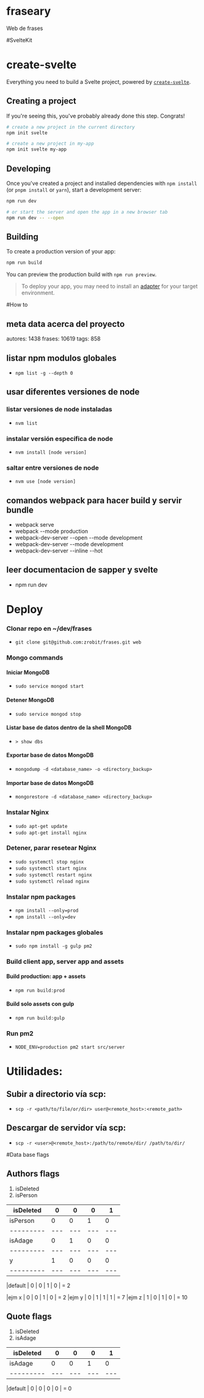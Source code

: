 # fraseary
Web de frases

#SvelteKit

# create-svelte

Everything you need to build a Svelte project, powered by [`create-svelte`](https://github.com/sveltejs/kit/tree/master/packages/create-svelte).

## Creating a project

If you're seeing this, you've probably already done this step. Congrats!

```bash
# create a new project in the current directory
npm init svelte

# create a new project in my-app
npm init svelte my-app
```

## Developing

Once you've created a project and installed dependencies with `npm install` (or `pnpm install` or `yarn`), start a development server:

```bash
npm run dev

# or start the server and open the app in a new browser tab
npm run dev -- --open
```

## Building

To create a production version of your app:

```bash
npm run build
```

You can preview the production build with `npm run preview`.

> To deploy your app, you may need to install an [adapter](https://kit.svelte.dev/docs/adapters) for your target environment.


#How to
## meta data acerca del proyecto
autores: 1438
frases: 10619
tags: 858

## listar npm modulos globales
- `npm list -g --depth 0`

## usar diferentes versiones de node
### listar versiones de node instaladas
- `nvm list`

### instalar versión específica de node
- `nvm install [node version]`

### saltar entre versiones de node
- `nvm use [node version]`

## comandos webpack para hacer build y servir bundle
- webpack serve
- webpack --mode production
- webpack-dev-server --open --mode development
- webpack-dev-server --mode development
- webpack-dev-server --inline --hot

## leer documentacion de sapper y svelte
- npm run dev

# Deploy

### Clonar repo en ~/dev/frases
- `git clone git@github.com:zrobit/frases.git web`

### Mongo commands
#### Iniciar MongoDB
- `sudo service mongod start`

#### Detener MongoDB
- `sudo service mongod stop`
#### Listar base de datos dentro de la shell MongoDB
- `> show dbs`

#### Exportar base de datos MongoDB
- `mongodump -d <database_name> -o <directory_backup>`

#### Importar base de datos MongoDB
- `mongorestore -d <database_name> <directory_backup>`

### Instalar Nginx
- `sudo apt-get update`
- `sudo apt-get install nginx`

### Detener, parar resetear Nginx
- `sudo systemctl stop nginx`
- `sudo systemctl start nginx`
- `sudo systemctl restart nginx`
- `sudo systemctl reload nginx`


### Instalar npm packages
- `npm install --only=prod`
- `npm install --only=dev`

### Instalar npm packages globales
- `sudo npm install -g gulp pm2`

### Build client app, server app and assets
#### Build production: app + assets
- `npm run build:prod`

#### Build solo assets con gulp
- `npm run build:gulp`

### Run pm2
- `NODE_ENV=production pm2 start src/server`

# Utilidades:

## Subir a directorio vía scp:
- `scp -r <path/to/file/or/dir> user@<remote_host>:<remote_path>`

## Descargar de servidor vía scp:
- `scp -r <user>@<remote_host>:/path/to/remote/dir/ /path/to/dir/`


#Data base flags
## Authors flags
1. isDeleted
2. isPerson

|isDeleted| 0 | 0 | 0 | 1 |
|---------|---|---|---|---|
|isPerson | 0 | 0 | 1 | 0 |
|---------|---|---|---|---|
|isAdage  | 0 | 1 | 0 | 0 | = 4
|---------|---|---|---|---|
|y        | 1 | 0 | 0 | 0 |
|---------|---|---|---|---|


|default  | 0 | 0 | 1 | 0 | = 2

|ejm x    | 0 | 0 | 1 | 0 | = 2
|ejm y    | 0 | 1 | 1 | 1 | = 7
|ejm z    | 1 | 0 | 1 | 0 | = 10

## Quote flags
1. isDeleted
2. isAdage


|isDeleted| 0 | 0 | 0 | 1 |
|---------|---|---|---|---|
|isAdage  | 0 | 0 | 1 | 0 |
|---------|---|---|---|---|

|default  | 0 | 0 | 0 | 0 | = 0
